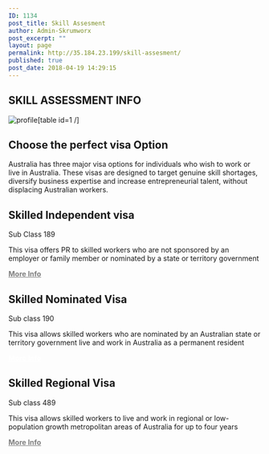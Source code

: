 ```yaml
---
ID: 1134
post_title: Skill Assesment
author: Admin-Skrumworx
post_excerpt: ""
layout: page
permalink: http://35.184.23.199/skill-assesment/
published: true
post_date: 2018-04-19 14:29:15
---
```

<h2>SKILL ASSESSMENT INFO</h2>
<img title="profile" src="http://35.184.23.199/wp-content/uploads/elementor/thumbs/profile-nntd013kqtzxhbp30d0e8yxeyjsmbnn11upwnnnci0.png" alt="profile" />[table id=1 /]
<h2>Choose the perfect visa Option</h2>
Australia has three major visa options for individuals who wish to work or live in Australia. These visas are designed to target genuine skill shortages, diversify business expertise and increase entrepreneurial talent, without displacing Australian workers.
<h2><b>Skilled Independent visa</b></h2>
Sub Class 189

This visa offers PR to skilled workers who are not sponsored by an employer or family member or nominated by a state or territory government

<strong><a style="color: #808080; text-decoration: underline;" href="https://www.homeaffairs.gov.au/trav/visa-1/189-" target="_blank" rel="noopener">More Info</a></strong>
<h2><b>Skilled Nominated </b>
<b>Visa</b></h2>
Sub class 190

This visa allows skilled workers who are nominated by an Australian state or territory government live and work in Australia as a permanent resident

<strong><a style="color: #ffffff; text-decoration: underline;" href="https://www.homeaffairs.gov.au/trav/visa-1/190-" target="_blank" rel="noopener">More Info</a></strong>
<h2><b>Skilled Regional
Visa</b></h2>
Sub class 489

This visa allows skilled workers to live and work in regional or low-population growth metropolitan areas of Australia for up to four years

<strong><a style="color: #808080; text-decoration: underline;" href="https://www.homeaffairs.gov.au/trav/visa-1/489-" target="_blank" rel="noopener">More Info</a></strong>
